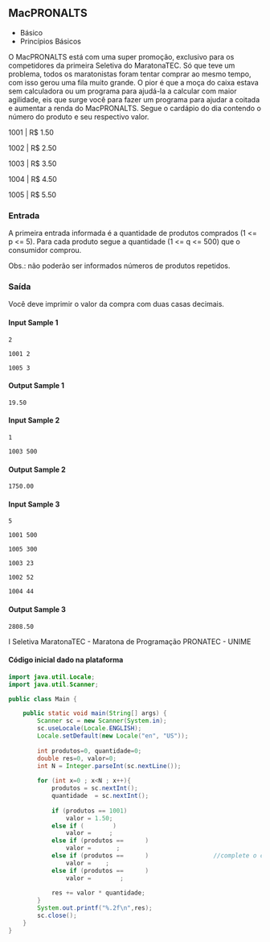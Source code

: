 ## MacPRONALTS

* Básico
* Princípios Básicos

O MacPRONALTS está com uma super promoção, exclusivo para os competidores da primeira Seletiva do MaratonaTEC. Só que teve um problema, todos os maratonistas foram tentar comprar ao mesmo tempo, com isso gerou uma fila muito grande. O pior é que a moça do caixa estava sem calculadora ou um programa para ajudá-la a calcular com maior agilidade, eis que surge você para fazer um programa para ajudar a coitada e aumentar a renda do MacPRONALTS. Segue o cardápio do dia contendo o número do produto e seu respectivo valor.

1001 | R$ 1.50

1002 | R$ 2.50

1003 | R$ 3.50

1004 | R$ 4.50

1005 | R$ 5.50

### Entrada
A primeira entrada informada é a quantidade de produtos comprados (1 <= p <= 5). Para cada produto segue a quantidade (1 <= q <= 500) que o consumidor comprou.

Obs.: não poderão ser informados números de produtos repetidos.

### Saída
Você deve imprimir o valor da compra com duas casas decimais.


#### Input Sample 1	
~~~~
2

1001 2

1005 3
~~~~
#### Output Sample 1
~~~~
19.50
~~~~

#### Input Sample 2
~~~~
1

1003 500
~~~~
#### Output Sample 2
~~~~
1750.00
~~~~
#### Input Sample 3
~~~~
5

1001 500

1005 300

1003 23

1002 52

1004 44
~~~~
#### Output Sample 3
~~~~
2808.50
~~~~

I Seletiva MaratonaTEC - Maratona de Programação PRONATEC - UNIME


#### Código inicial dado na plataforma
````Java
import java.util.Locale;
import java.util.Scanner;

public class Main {

	public static void main(String[] args) {
		Scanner sc = new Scanner(System.in);
		sc.useLocale(Locale.ENGLISH);
		Locale.setDefault(new Locale("en", "US"));
		
		int produtos=0, quantidade=0;
		double res=0, valor=0;
		int N = Integer.parseInt(sc.nextLine());
		
		for (int x=0 ; x<N ; x++){
			produtos = sc.nextInt();
			quantidade  = sc.nextInt();
			
			if (produtos == 1001)
				valor = 1.50;
			else if (        )
				valor =     ;
			else if (produtos ==      )
				valor =       ;
			else if (produtos ==      )                  //complete o código nos espaços em branco
				valor =    ;
			else if (produtos ==      )
				valor =        ;
			
			res += valor * quantidade;
		}
		System.out.printf("%.2f\n",res);
		sc.close();
	}
}
````